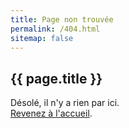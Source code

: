 ```yaml
---
title: Page non trouvée
permalink: /404.html
sitemap: false
---
```


<section class="section">
<div class="wrapper" markdown="1">

# {{ page.title }}

Désolé, il n'y a rien par ici.  
<a href="{{ site.baseurl }}/{{ site.current_edition }}/">Revenez à l'accueil</a>.

</div>
</section>
